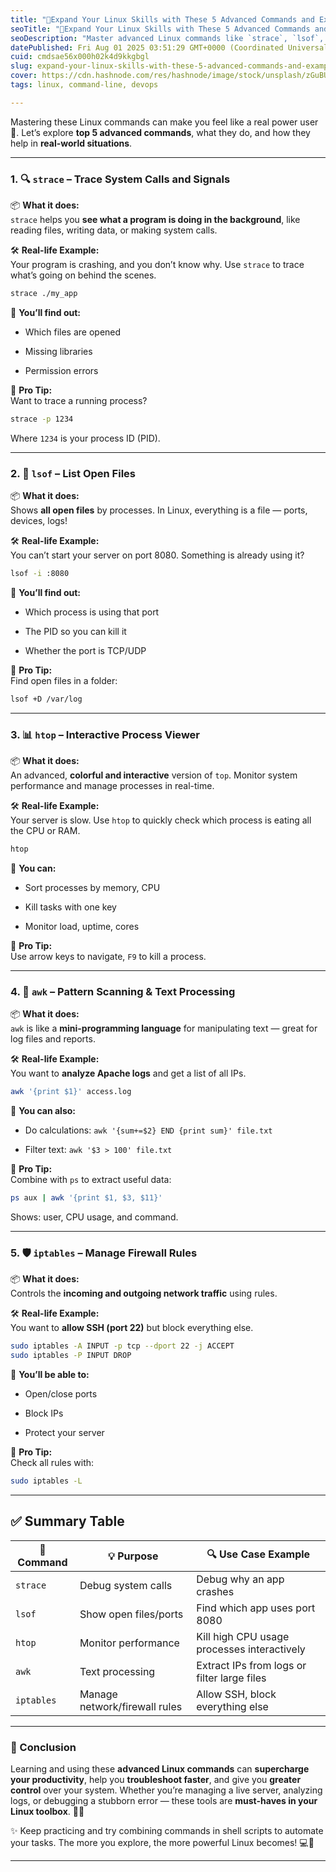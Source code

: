 ```yaml
---
title: "🧠Expand Your Linux Skills with These 5 Advanced Commands and Examples🖥️🐧"
seoTitle: "🧠Expand Your Linux Skills with These 5 Advanced Commands and Examples"
seoDescription: "Master advanced Linux commands like `strace`, `lsof`, `htop`, `awk`, and `iptables` to enhance your troubleshooting and system management skills"
datePublished: Fri Aug 01 2025 03:51:29 GMT+0000 (Coordinated Universal Time)
cuid: cmdsae56x000h02k4d9kkgbgl
slug: expand-your-linux-skills-with-these-5-advanced-commands-and-examples
cover: https://cdn.hashnode.com/res/hashnode/image/stock/unsplash/zGuBURGGmdY/upload/f9825fdfc462dfca21a0cfe59ffb1575.jpeg
tags: linux, command-line, devops

---
```


Mastering these Linux commands can make you feel like a real power user 💪. Let’s explore **top 5 advanced commands**, what they do, and how they help in **real-world situations**.

---

### 1\. 🔍 `strace` – Trace System Calls and Signals

📦 **What it does:**  
`strace` helps you **see what a program is doing in the background**, like reading files, writing data, or making system calls.

🛠️ **Real-life Example:**  
Your program is crashing, and you don’t know why. Use `strace` to trace what’s going on behind the scenes.

```bash
strace ./my_app
```

📌 **You’ll find out:**

* Which files are opened
    
* Missing libraries
    
* Permission errors
    

🚀 **Pro Tip:**  
Want to trace a running process?

```bash
strace -p 1234
```

Where `1234` is your process ID (PID).

---

### 2\. 🧪 `lsof` – List Open Files

📦 **What it does:**  
Shows **all open files** by processes. In Linux, everything is a file — ports, devices, logs!

🛠️ **Real-life Example:**  
You can’t start your server on port 8080. Something is already using it?

```bash
lsof -i :8080
```

📌 **You’ll find out:**

* Which process is using that port
    
* The PID so you can kill it
    
* Whether the port is TCP/UDP
    

🚀 **Pro Tip:**  
Find open files in a folder:

```bash
lsof +D /var/log
```

---

### 3\. 📊 `htop` – Interactive Process Viewer

📦 **What it does:**  
An advanced, **colorful and interactive** version of `top`. Monitor system performance and manage processes in real-time.

🛠️ **Real-life Example:**  
Your server is slow. Use `htop` to quickly check which process is eating all the CPU or RAM.

```bash
htop
```

📌 **You can:**

* Sort processes by memory, CPU
    
* Kill tasks with one key
    
* Monitor load, uptime, cores
    

🚀 **Pro Tip:**  
Use arrow keys to navigate, `F9` to kill a process.

---

### 4\. 🧬 `awk` – Pattern Scanning & Text Processing

📦 **What it does:**  
`awk` is like a **mini-programming language** for manipulating text — great for log files and reports.

🛠️ **Real-life Example:**  
You want to **analyze Apache logs** and get a list of all IPs.

```bash
awk '{print $1}' access.log
```

📌 **You can also:**

* Do calculations: `awk '{sum+=$2} END {print sum}' file.txt`
    
* Filter text: `awk '$3 > 100' file.txt`
    

🚀 **Pro Tip:**  
Combine with `ps` to extract useful data:

```bash
ps aux | awk '{print $1, $3, $11}'
```

Shows: user, CPU usage, and command.

---

### 5\. 🛡️ `iptables` – Manage Firewall Rules

📦 **What it does:**  
Controls the **incoming and outgoing network traffic** using rules.

🛠️ **Real-life Example:**  
You want to **allow SSH (port 22)** but block everything else.

```bash
sudo iptables -A INPUT -p tcp --dport 22 -j ACCEPT
sudo iptables -P INPUT DROP
```

📌 **You’ll be able to:**

* Open/close ports
    
* Block IPs
    
* Protect your server
    

🚀 **Pro Tip:**  
Check all rules with:

```bash
sudo iptables -L
```

---

## ✅ Summary Table

| 🔧 Command | 💡 Purpose | 🔍 Use Case Example |
| --- | --- | --- |
| `strace` | Debug system calls | Debug why an app crashes |
| `lsof` | Show open files/ports | Find which app uses port 8080 |
| `htop` | Monitor performance | Kill high CPU usage processes interactively |
| `awk` | Text processing | Extract IPs from logs or filter large files |
| `iptables` | Manage network/firewall rules | Allow SSH, block everything else |

---

### 🏁 Conclusion

Learning and using these **advanced Linux commands** can **supercharge your productivity**, help you **troubleshoot faster**, and give you **greater control** over your system. Whether you’re managing a live server, analyzing logs, or debugging a stubborn error — these tools are **must-haves in your Linux toolbox**. 🧰🐧

✨ Keep practicing and try combining commands in shell scripts to automate your tasks. The more you explore, the more powerful Linux becomes! 💻🚀

---